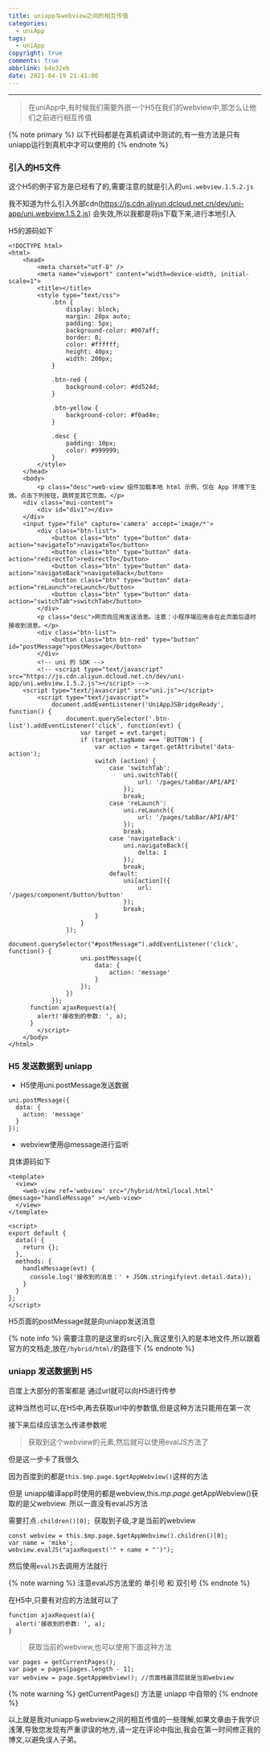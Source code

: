 ```yaml
---
title: uniapp与webview之间的相互传值
categories:
  - uniApp
tags:
  - uniApp
copyright: true
comments: true
abbrlink: b4e32eb
date: 2021-04-19 21:41:00
---
```


<hr style='filter:progid:DXImageTransform.Microsoft.Glow(color=#FF0000,strength=10)' color='#FF0000' size='1' />

> 在uniApp中,有时候我们需要外嵌一个H5在我们的webview中,那怎么让他们之前进行相互传值

<!--more-->

{% note primary  %}
以下代码都是在真机调试中测试的,有一些方法是只有uniapp运行到真机中才可以使用的
{% endnote %}

### 引入的H5文件

这个H5的例子官方是已经有了的,需要注意的就是引入的`uni.webview.1.5.2.js`

我不知道为什么引入外部cdn(https://js.cdn.aliyun.dcloud.net.cn/dev/uni-app/uni.webview.1.5.2.js) 会失效,所以我都是将js下载下来,进行本地引入

H5的源码如下

```
<!DOCTYPE html>
<html>
	<head>
		<meta charset="utf-8" />
		<meta name="viewport" content="width=device-width, initial-scale=1">
		<title></title>
		<style type="text/css">
			.btn {
				display: block;
				margin: 20px auto;
				padding: 5px;
				background-color: #007aff;
				border: 0;
				color: #ffffff;
				height: 40px;
				width: 200px;
			}

			.btn-red {
				background-color: #dd524d;
			}

			.btn-yellow {
				background-color: #f0ad4e;
			}

			.desc {
				padding: 10px;
				color: #999999;
			}
		</style>
	</head>
	<body>
		<p class="desc">web-view 组件加载本地 html 示例，仅在 App 环境下生效。点击下列按钮，跳转至其它页面。</p>
    <div class="mui-content">
        <div id="div1"></div>
    </div>
    <input type="file" capture='camera' accept='image/*'>
		<div class="btn-list">
			<button class="btn" type="button" data-action="navigateTo">navigateTo</button>
			<button class="btn" type="button" data-action="redirectTo">redirectTo</button>
			<button class="btn" type="button" data-action="navigateBack">navigateBack</button>
			<button class="btn" type="button" data-action="reLaunch">reLaunch</button>
			<button class="btn" type="button" data-action="switchTab">switchTab</button>
		</div>
		<p class="desc">网页向应用发送消息。注意：小程序端应用会在此页面后退时接收到消息。</p>
		<div class="btn-list">
			<button class="btn btn-red" type="button" id="postMessage">postMessage</button>
		</div>
		<!-- uni 的 SDK -->
		<!-- <script type="text/javascript" src="https://js.cdn.aliyun.dcloud.net.cn/dev/uni-app/uni.webview.1.5.2.js"></script> -->
    <script type="text/javascript" src="uni.js"></script>
		<script type="text/javascript">
			document.addEventListener('UniAppJSBridgeReady', function() {
				document.querySelector('.btn-list').addEventListener('click', function(evt) {
					var target = evt.target;
					if (target.tagName === 'BUTTON') {
						var action = target.getAttribute('data-action');
						switch (action) {
							case 'switchTab':
								uni.switchTab({
									url: '/pages/tabBar/API/API'
								});
								break;
							case 'reLaunch':
								uni.reLaunch({
									url: '/pages/tabBar/API/API'
								});
								break;
							case 'navigateBack':
								uni.navigateBack({
									delta: 1
								});
								break;
							default:
								uni[action]({
									url: '/pages/component/button/button'
								});
								break;
						}
					}
				});
				document.querySelector("#postMessage").addEventListener('click', function() {
					uni.postMessage({
						data: {
							action: 'message'
						}
					});
				})
			});
      function ajaxRequest(a){
        alert('接收到的参数: ', a);
      }
		</script>
	</body>
</html>

```

### H5 发送数据到 uniapp

* H5使用uni.postMessage发送数据

```
uni.postMessage({
  data: {
    action: 'message'
  }
});
```

* webview使用@message进行监听

具体源码如下

```
<template>
  <view>
    <web-view ref='webview' src="/hybrid/html/local.html"	@message="handleMessage" ></web-view>
  </view>
</template>

<script>
export default {
  data() {
    return {};
  },
  methods: {
    handleMessage(evt) {
      console.log('接收到的消息：' + JSON.stringify(evt.detail.data));
    }
  }
};
</script>
```

H5页面的postMessage就是向uniapp发送消息

{% note info  %}
需要注意的是这里的src引入,我这里引入的是本地文件,所以跟着官方的文档走,放在`/hybrid/html/`的路径下
{% endnote %}

### uniapp 发送数据到 H5

百度上大部分的答案都是 通过url就可以向H5进行传参 

这种当然也可以,在H5中,再去获取url中的参数值,但是这种方法只能用在第一次

接下来后续应该怎么传递参数呢

> 获取到这个webview的元素,然后就可以使用evalJS方法了

但是这一步卡了我很久

因为百度到的都是`this.$mp.page.$getAppWebview()`这样的方法

但是 uniapp编译app时使用的都是webview,this.$mp.page.$getAppWebview()获取的是父webview. 所以一直没有evalJS方法

需要打点`.children()[0]; `获取到子级,才是当前的webview

```
const webview = this.$mp.page.$getAppWebview().children()[0]; 
var name = 'mike';
webview.evalJS("ajaxRequest('" + name + "')");
```

然后使用`evalJS`去调用方法就行

{% note warning  %}
注意evalJS方法里的 单引号 和 双引号
{% endnote %}

在H5中,只要有对应的方法就可以了

```
function ajaxRequest(a){
  alert('接收到的参数: ', a);
}
```

> 获取当前的webview,也可以使用下面这种方法

```
var pages = getCurrentPages();  
var page = pages[pages.length - 1];  
var webview = page.$getAppWebview(); //页面栈最顶层就是当前webview  
```

{% note warning  %}
getCurrentPages() 方法是 uniapp 中自带的
{% endnote %}

以上就是我对uniapp与webview之间的相互传值的一些理解,如果文章由于我学识浅薄,导致您发现有严重谬误的地方,请一定在评论中指出,我会在第一时间修正我的博文,以避免误人子弟。